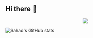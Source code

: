 ## Hi there 👋

<!--
**sSahad/sSahad** is a ✨ _special_ ✨ repository because its `README.md` (this file) appears on your GitHub profile.

Here are some ideas to get you started:

- 🔭 I’m currently working on ...
- 🌱 I’m currently learning ...
- 👯 I’m looking to collaborate on ...
- 🤔 I’m looking for help with ...
- 💬 Ask me about ...
- 📫 How to reach me: ...
- 😄 Pronouns: ...
- ⚡ Fun fact: ...
-->
<p align="center">
  <img src="https://github-readme-stats.vercel.app/api?username=sSahad&count_private=true&show_icons=true&theme=tokyonight" />
</p>

![Sahad's GitHub stats](https://github-readme-stats.vercel.app/api?username=sSahad&count_private=true&show_icons=true&theme=cobalt)
